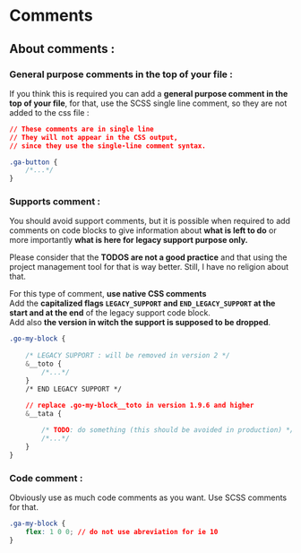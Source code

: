 # Comments

## About comments :

### **General purpose comments in the top of your file :**

If you think this is required you can add a **general purpose comment in the top of your file**, for that, use the SCSS single line comment, so they are not added to the css file :

```css
// These comments are in single line
// They will not appear in the CSS output,
// since they use the single-line comment syntax.

.ga-button {
    /*...*/
}
```

### Supports comment :

You should avoid support comments, but it is possible when required to add comments on code blocks to give information about **what is left to do** or more importantly **what is here for legacy support purpose only.**

Please consider that the **TODOS are not a good practice** and that using the project management tool for that is way better. Still, I have no religion about that.

For this type of comment, **use native CSS comments**  
Add the **capitalized flags `LEGACY_SUPPORT` and `END_LEGACY_SUPPORT` at the start and at the end** of the legacy support code block.  
Add also **the version in witch the support is supposed to be dropped**.

```css
.go-my-block {
    
    /* LEGACY SUPPORT : will be removed in version 2 */
    &__toto {
        /*...*/
    }
    /* END LEGACY SUPPORT */
    
    // replace .go-my-block__toto in version 1.9.6 and higher
    &__tata {

        /* TODO: do something (this should be avoided in production) */
        /*...*/
    }
}
```

### Code comment :

Obviously use as much code comments as you want. Use SCSS comments for that. 

```css
.ga-my-block {
    flex: 1 0 0; // do not use abreviation for ie 10
}
```



